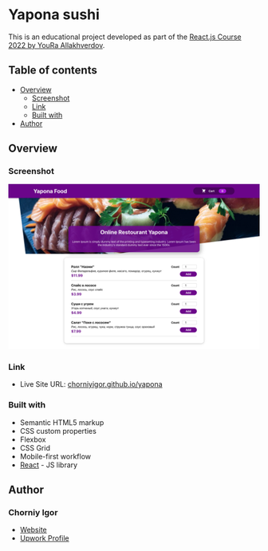 # Yapona sushi

This is an educational project developed as part of the [React.js Сourse 2022 by YouRa Allakhverdov](https://www.udemy.com/course/react-np/).

## Table of contents

- [Overview](#overview)
  - [Screenshot](#screenshot)
  - [Link](#link)
  - [Built with](#built-with)
- [Author](#author)

## Overview


### Screenshot

![](./design/desktop.png)

### Link

- Live Site URL: [chorniyigor.github.io/yapona](https://chorniyigor.github.io/yapona)

### Built with

- Semantic HTML5 markup
- CSS custom properties
- Flexbox
- CSS Grid
- Mobile-first workflow
- [React](https://reactjs.org/) - JS library

## Author

### Chorniy Igor

- [Website](https://igorc.site/)
- [Upwork Profile](https://www.upwork.com/freelancers/~01c5afe5dda1df0850)
